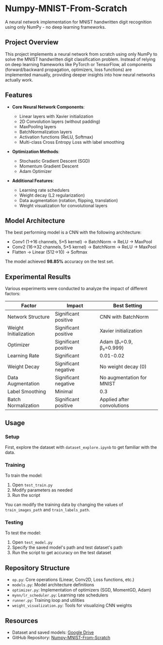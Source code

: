 # Numpy-MNIST-From-Scratch

A neural network implementation for MNIST handwritten digit recognition using only NumPy - no deep learning frameworks.

## Project Overview

This project implements a neural network from scratch using only NumPy to solve the MNIST handwritten digit classification problem. Instead of relying on deep learning frameworks like PyTorch or TensorFlow, all components (forward/backward propagation, optimizers, loss functions) are implemented manually, providing deeper insights into how neural networks actually work.

## Features

- **Core Neural Network Components**:
  - Linear layers with Xavier initialization
  - 2D Convolution layers (without padding)
  - MaxPooling layers
  - BatchNormalization layers
  - Activation functions (ReLU, Softmax)
  - Multi-class Cross Entropy Loss with label smoothing

- **Optimization Methods**:
  - Stochastic Gradient Descent (SGD)
  - Momentum Gradient Descent
  - Adam Optimizer

- **Additional Features**:
  - Learning rate schedulers
  - Weight decay (L2 regularization)
  - Data augmentation (rotation, flipping, translation)
  - Weight visualization for convolutional layers

## Model Architecture

The best performing model is a CNN with the following architecture:
- Conv1 (1→16 channels, 5×5 kernel) → BatchNorm → ReLU → MaxPool
- Conv2 (16→32 channels, 5×5 kernel) → BatchNorm → ReLU → MaxPool
- Flatten → Linear (512→10) → Softmax

The model achieved **98.85%** accuracy on the test set.

## Experimental Results

Various experiments were conducted to analyze the impact of different factors:

| Factor | Impact | Best Setting |
|--------|--------|--------------|
| Network Structure | Significant positive | CNN with BatchNorm |
| Weight Initialization | Significant positive | Xavier initialization |
| Optimizer | Significant positive | Adam (β₁=0.9, β₂=0.999) |
| Learning Rate | Significant | 0.01-0.02 |
| Weight Decay | Significant negative | No weight decay (0) |
| Data Augmentation | Significant negative | No augmentation for MNIST |
| Label Smoothing | Minimal | 0.3 |
| Batch Normalization | Significant positive | Applied after convolutions |

## Usage

### Setup

First, explore the dataset with `dataset_explore.ipynb` to get familiar with the data.

### Training

To train the model:
1. Open `test_train.py`
2. Modify parameters as needed
3. Run the script

You can modify the training data by changing the values of `train_images_path` and `train_labels_path`.

### Testing

To test the model:
1. Open `test_model.py`
2. Specify the saved model's path and test dataset's path
3. Run the script to get accuracy on the test dataset

## Repository Structure

- `op.py`: Core operations (Linear, Conv2D, Loss functions, etc.)
- `models.py`: Model architecture definitions
- `optimizer.py`: Implementation of optimizers (SGD, MomentGD, Adam)
- `mynn/lr_scheduler.py`: Learning rate schedulers
- `runner.py`: Training loop and utilities
- `weight_visualization.py`: Tools for visualizing CNN weights

## Resources

- Dataset and saved models: [Google Drive](https://drive.google.com/drive/folders/1OfznFNnOanHMrzV77jk9Ch662AvIyXBU?usp=sharing)
- GitHub Repository: [Numpy-MNIST-From-Scratch](https://github.com/jitehabosmys/Numpy-MNIST-From-Scratch) 